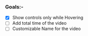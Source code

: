 ### Goals:-

- [x] Show controls only while Hovering
- [ ] Add total time of the video
- [ ] Customizable Name for the video
